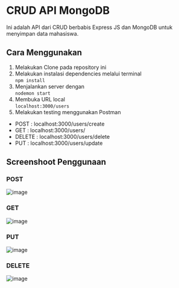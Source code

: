 # CRUD API MongoDB  
Ini adalah API dari CRUD berbabis Express JS dan MongoDB untuk menyimpan data mahasiswa.  

## Cara Menggunakan  
1. Melakukan Clone pada repository ini  
2. Melakukan instalasi dependencies melalui terminal  
```npm install```  
3. Menjalankan server dengan  
```nodemon start```  
5. Membuka URL local  
```localhost:3000/users```  
6. Melakukan testing menggunakan Postman  
- POST : localhost:3000/users/create  
- GET : localhost:3000/users/  
- DELETE : localhost:3000/users/delete  
- PUT : localhost:3000/users/update

## Screenshoot Penggunaan  
### POST
![image](https://user-images.githubusercontent.com/73144184/135128093-1d0acba9-d371-42e2-8f65-ee39ca0f47ec.png)  
### GET
![image](https://user-images.githubusercontent.com/73144184/135128244-3212dc9f-8523-48c4-81a4-69fe7e5752be.png) 
### PUT
![image](https://user-images.githubusercontent.com/73144184/135128296-4f7c4955-8a61-409e-87e9-abffd69afe3b.png)  
### DELETE
![image](https://user-images.githubusercontent.com/73144184/135128455-147a7e46-e868-494c-9313-0a0aeb9ad919.png)
